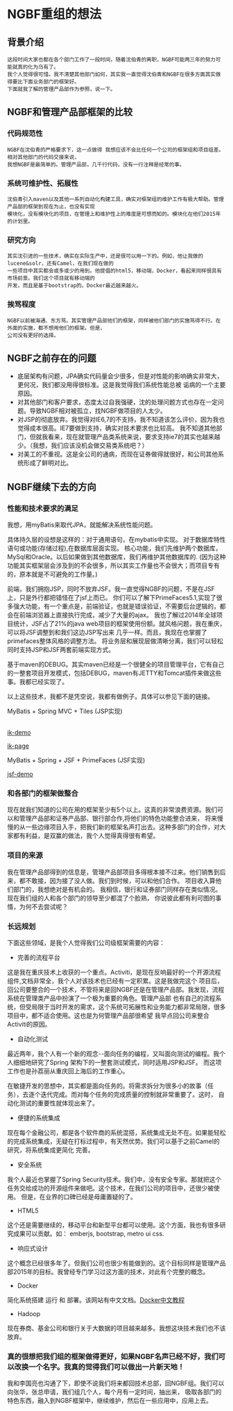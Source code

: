 # NGBF重组的想法

## 背景介绍
    这段时间大家也都在各个部门工作了一段时间，随着沈伯青的离职，NGBF可能两三年的努力可能就真的化为乌有了。
    我个人觉得很可惜。我不清楚其他部门如何，其实我一直觉得沈伯青和NGBF在很多方面其实做得要比下面业务部门的框架好。
    下面就我了解的管理产品部作为参照，说一下。
    
## NGBF和管理产品部框架的比较
### 代码规范性
    NGBF在沈伯青的严格要求下，这一点做得 我想应该不会比任何一个公司的框架组和项目组差。相对其他部门的代码交接来说，
    我想NGBF是最简单的。管理产品部，几千行代码，没有一行注释是经常的事。

### 系统可维护性、拓展性
    沈伯青引入maven以及其他一系列自动化构建工具，确实对框架组的维护工作有极大帮助。管理产品部的框架到现在为止，也没有实现
    模块化，没有模块化的项目，在管理上和维护性上的难度是可想而知的。模块化在他们2015年的计划里。
    
### 研究方向
    其实沈引进的一些技术，确实在实际生产中，还是很可以用一下的。例如，他让我做的lucene&solr，还有Camel，在我们现在做的
    一些项目中其实都会或多或少的用到。他提倡的html5，移动端，Docker，看起来同样很具有市场前景。我们这个项目就有移动端的
    开发，而且是基于bootstrap的。Docker最近越来越火。

### 挨骂程度
    NGBF以前被海通、东方骂。其实管理产品部他们的框架，同样被他们部门的实施骂得不行。在外面的实施，都不想用他们的框架。但是，
    公司没有更好的选择。

## NGBF之前存在的问题
* 底层架构有问题，JPA确实代码量会少很多，但是对性能的影响确实非常大，更何况，我们都没用得很标准。这是我觉得我们系统性能总被
诟病的一个主要原因。
* 对其他部门和客户要求，态度太过自我强硬，沈的处理问题方式也存在一定问题。导致NGBF相对被孤立，找NGBF做项目的人太少。
* 对JSP的彻底放弃。我觉得对IE6,7的不支持，我不知道该怎么评价，因为我也觉得成本很高。IE7要做到支持，确实对技术要求也比较高。
我不知道其他部门，但就我看来，现在就管理产品类系统来说，要求支持ie7的其实也越来越少。（我想，我们应该没机会做交易类系统吧？）
* 对美工的不重视。这是全公司的通病，而现在证券做得就很好，和公司其他系统形成了鲜明对比。

## NGBF继续下去的方向
### 性能和技术要求的满足
我想，用myBatis来取代JPA，就能解决系统性能问题。<p>
具体持久层的设想是这样的：对于通用语句，在mybatis中实现。
对于数据库特性语句或功能(存储过程),在数据库层面实现。
核心功能，我们先维护两个数据库，MySql和Oracle。以后如果做到其他数据库，我们再维护其他数据库的.
(因为这种功能其实框架层会涉及到的不会很多，所以其实工作量也不会很大；而项目专有的，原本就是不可避免的工作量。)

前端，我们拥抱JSP，同时不放弃JSF。我一直觉得NGBF的问题，不是在JSF上，只是外行都把错怪在了jsf上而已。
你们可以了解下PrimeFaces5.1,实现了很多强大功能，有一个重点是，前端验证，也就是错误验证，不需要后台逻辑的，都会在前端浏览器上直接执行完成，减少了大量的ajax。
我也了解过2014年全球项目统计，JSF占了21%的java web项目的框架使用份额。就风格问题，我在重庆，可以将JSF调整到和我们这边JSP写出来
几乎一样。而且，我现在也掌握了primefaces整体风格的调整方法。
将业务层和展现层做清晰分离，我们可以轻松同时支持JSP和JSF两套前端实现方式。

基于maven的DEBUG。其实maven已经是一个很健全的项目管理平台，它有自己的一整套项目开发模式，包括DEBUG，maven有JETTY和Tomcat插件来做这些事。我都已经实现了。

以上这些技术，我都不是凭空说，我都有做例子。具体可以参见下面的链接。<p>
MyBatis + Spring MVC + Tiles (JSP实现) <p>  
[ik-demo](https://github.com/glenlivet/ik-demo) <p>
[ik-page](https://github.com/glenlivet/ik-page) <p>

MyBatis + Spring + JSF + PrimeFaces (JSF实现)<p>
[jsf-demo](https://github.com/glenlivet/jsf-demo)

### 和各部门的框架做整合
现在就我们知道的公司在用的框架至少有5个以上。这真的非常浪费资源。我们可以和管理产品部和证券产品部、银行部合作,将他们的特色功能整合进来，
将来慢慢的从一些边缘项目入手，把我们新的框架名声打出去。这种多部门的合作，对大家都有利益，是双赢的做法，我个人觉得真得很有希望。

### 项目的来源
我在管理产品部得到的信息是，管理产品部项目多得根本接不过来。他们销售到后来，都不敢接，因为接了没人做。我们到时候，可以和他们合作。
项目收入算他们部门的，我想绝对是有机会的。 我相信，银行和证券部门同样存在类似情况。现在我们组的人和各个部门的领导至少都混了个脸熟，
你说彼此都有利可图的事情，为何不去尝试呢？

### 长远规划
下面这些领域，是我个人觉得我们公司级框架需要的内容：

* 完善的流程平台

这是我在重庆技术上收获的一个重点。Activiti，是现在反响最好的一个开源流程组件,文档非常全，我个人对该技术也已经有一定积累。这是我做完这个
项目后，回公司要整合的一个技术，不管将来是回NGBF还是在管理产品部。我发现，流程系统在管理类产品中扮演了一个极为重要的角色。管理产品部
也有自己的流程系统，但受局限于当时开发的需求，这个系统可拓展性和业务能力都非常局限，很多项目中，都不适合使用。这也是为何管理产品部很希望
我早点回公司来整合Activiti的原因。

* 自动化测试

最近两年，我个人有一个新的观念--面向任务的编程，又叫面向测试的编程。我个人细细地研究了Spring 架构下的一整套测试模式，同时适用JSP和JSF。
而这项工作也是孙荔丽从重庆回上海后的工作重心。

在敏捷开发的思想中，其实都是面向任务的。将需求拆分为很多小的故事（任务），去逐个迭代完成。而对每个任务的完成质量的控制就非常重要了。这时，
自动化测试的重要性就体现出来了。

* 便捷的系统集成

现在每个金融公司，都是各个软件商的系统混搭，系统集成无处不在。如果能轻松的完成系统集成，无疑在打标过程中，有天然优势。我们可以基于之前Camel的
研究，将系统集成更简化 完善。

* 安全系统

我个人最近也掌握了Spring Security技术。我们中，没有安全专家。那就把这个任务交给成功的开源组件来做吧。这个技术，在我们公司的项目中，还很少被使用。
但是，在业界的口碑已经是毋庸置疑的了。

* HTML5 

这个还是需要继续的，移动平台和新型平台都可以使用。这个方面，我也有很多研究成果可以贡献。如： emberjs, bootstrap, metro ui css.

* 响应式设计

这个概念已经很多年了。但我们公司也很少有能做到的。这个目标同样是管理产品部2015年的目标。我曾经专门学习过这方面的技术，对此有个完整的概念。

* Docker

简化系统搭建 运行 和 部署。该网站有中文文档。[Docker中文教程](http://yeasy.gitbooks.io/docker_practice/content/index.html)

* Hadoop

现在券商、基金公司和银行关于大数据的项目越来越多。我想这块技术我们也不该放弃。

### 真的很想把我们组的框架做得更好，如果NGBF名声已经不好，我们可以改换一个名字。我真的觉得我们可以做出一片新天地！
我和李国亮也沟通了下，即使不说我们将来都回技术总部，回NGBF组。我们可以向张华，张总申请，我们组几个人，每个月有一定时间，抽出来，
吸取各部门的特色东西，融入到NGBF框架中，继续维护，然后在一些应用中，应用上去。







    
    


    
    